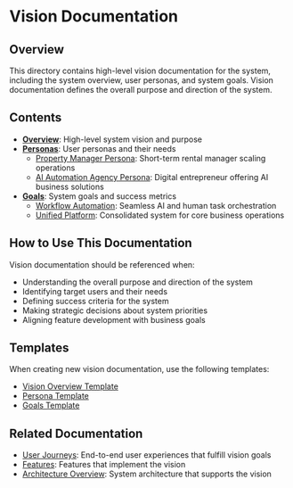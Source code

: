 # Vision Documentation

## Overview

This directory contains high-level vision documentation for the system, including the system overview, user personas, and system goals. Vision documentation defines the overall purpose and direction of the system.

## Contents

* **[Overview](./overview/)**: High-level system vision and purpose
* **[Personas](./personas/)**: User personas and their needs
  * [Property Manager Persona](./personas/property-manager-persona.md): Short-term rental manager scaling operations
  * [AI Automation Agency Persona](./personas/ai-automation-agency-persona.md): Digital entrepreneur offering AI business solutions
* **[Goals](./goals/)**: System goals and success metrics
  * [Workflow Automation](./goals/workflow-automation.md): Seamless AI and human task orchestration
  * [Unified Platform](./goals/unified-platform.md): Consolidated system for core business operations

## How to Use This Documentation

Vision documentation should be referenced when:

* Understanding the overall purpose and direction of the system
* Identifying target users and their needs
* Defining success criteria for the system
* Making strategic decisions about system priorities
* Aligning feature development with business goals

## Templates

When creating new vision documentation, use the following templates:

* [Vision Overview Template](./overview/template.md)
* [Persona Template](./personas/template.md)
* [Goals Template](./goals/template.md)

## Related Documentation

* [User Journeys](../user_journeys/): End-to-end user experiences that fulfill vision goals
* [Features](../features/): Features that implement the vision
* [Architecture Overview](../../architecture/overview.md): System architecture that supports the vision


